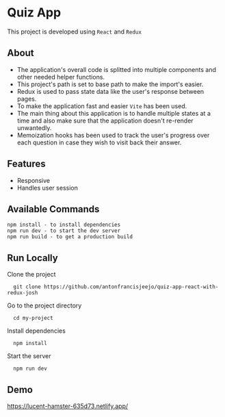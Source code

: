 # Quiz App

This project is developed using
`React` and `Redux`

## About

- The application's overall code is splitted into multiple components and other needed helper functions.
- This project's path is set to base path to make the import's easier.
- Redux is used to pass state data like the user's response between pages.
- To make the application fast and easier `Vite` has been used.
- The main thing about this application is to handle multiple states at a time and also make sure that the application doesn't re-render unwantedly.
- Memoization hooks has been used to track the user's progress over each question in case they wish to visit back their answer.

## Features

- Responsive
- Handles user session

## Available Commands

```
npm install - to install dependencies
npm run dev - to start the dev server
npm run build - to get a production build
```

## Run Locally

Clone the project

```
  git clone https://github.com/antonfrancisjeejo/quiz-app-react-with-redux-josh
```

Go to the project directory

```
  cd my-project
```

Install dependencies

```
  npm install
```

Start the server

```
  npm run dev
```

## Demo

https://lucent-hamster-635d73.netlify.app/
